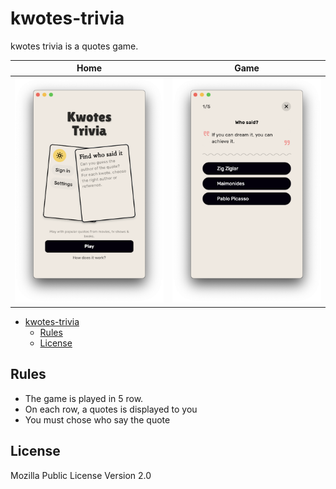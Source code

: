 # kwotes-trivia

kwotes trivia is a quotes game.


| Home                                         | Game                                         |
| -------------------------------------------- | -------------------------------------------- |
| ![Home screenshot](./screenshots/home-0.png) | ![Game screenshot](./screenshots/game-0.png) |


- [kwotes-trivia](#kwotes-trivia)
  - [Rules](#rules)
  - [License](#license)


## Rules

* The game is played in 5 row.
* On each row, a quotes is displayed to you
* You must chose who say the quote

## License

Mozilla Public License Version 2.0
